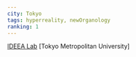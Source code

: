 ```yaml
---
city: Tokyo
tags: hyperreality, newOrganology
ranking: 1
---
```

[IDEEA Lab](http://ideea.jp/)
[Tokyo Metropolitan University]
